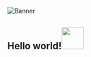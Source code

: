 
![Banner](https://i.imgur.com/uQ6nVjB.gif)
 <h2>Hello world!<img src="https://imgur.com/TPcSwrt" width="50"></h2> 


<!--
**DaniloGMattos/danilogmattos** is a ✨ _special_ ✨ repository because its `README.md` (this file) appears on your GitHub profile.

Here are some ideas to get you started:

- 🔭 I’m currently working on ...
- 🌱 I’m currently learning ...
- 👯 I’m looking to collaborate on ...
- 🤔 I’m looking for help with ...
- 💬 Ask me about ...
- 📫 How to reach me: ...
- 😄 Pronouns: ...
- ⚡ Fun fact: ...
-->

